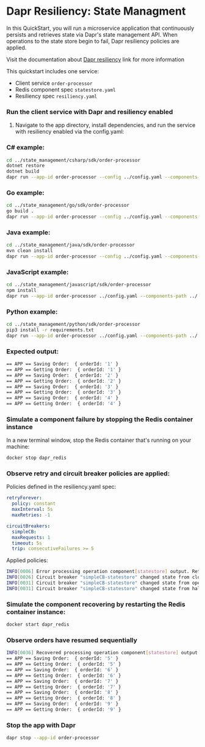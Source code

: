 # Dapr Resiliency: State Managment

In this QuickStart, you will run a microservice application that continuously persists and retrieves state via Dapr's state management API. When operations to the state store begin to fail, Dapr resiliency policies are applied.

Visit the documentation about [Dapr resiliency](https://docs.dapr.io/operations/resiliency/resiliency-overview/) link for more information

This quickstart includes one service:

- Client service `order-processor`
- Redis component spec `statestore.yaml`
- Resiliency spec `resiliency.yaml`

### Run the client service with Dapr and resiliency enabled

1. Navigate to the app directory, install dependencies, and run the service with resiliency enabled via the config.yaml: 

### C# example:

```bash
cd ../state_management/csharp/sdk/order-processor
dotnet restore
dotnet build
dapr run --app-id order-processor --config ../config.yaml --components-path ../../../components/ -- dotnet run
```

### Go example:

```bash
cd ../state_management/go/sdk/order-processor
go build .
dapr run --app-id order-processor --config ../config.yaml --components-path ../../../components -- go run .
```

### Java example:

```bash
cd ../state_management/java/sdk/order-processor
mvn clean install
dapr run --app-id order-processor --config ../config.yaml --components-path ../../../components/ -- java -jar target/OrderProcessingService-0.0.1-SNAPSHOT.jar
```

### JavaScript example:

```bash
cd ../state_management/javascript/sdk/order-processor
npm install
dapr run --app-id order-processor ../config.yaml --components-path ../../../components/ -- npm start
```

### Python example:

```bash
cd ../state_management/python/sdk/order-processor
pip3 install -r requirements.txt 
dapr run --app-id order-processor ../config.yaml --components-path ../../../components/ -- python3 
```

### Expected output: 

```bash
== APP == Saving Order:  { orderId: '1' }
== APP == Getting Order:  { orderId: '1' }
== APP == Saving Order:  { orderId: '2' }
== APP == Getting Order:  { orderId: '2' }
== APP == Saving Order:  { orderId: '3' }
== APP == Getting Order:  { orderId: '3' }
== APP == Saving Order:  { orderId: '4' }
== APP == Getting Order:  { orderId: '4' }
```
<!-- END_STEP -->

### Simulate a component failure by stopping the Redis container instance 

In a new terminal window, stop the Redis container that's running on your machine:

```bash
docker stop dapr_redis
```

### Observe retry and circuit breaker policies are applied:

Policies defined in the resiliency.yaml spec:

```yaml
retryForever:
  policy: constant
  maxInterval: 5s
  maxRetries: -1 

circuitBreakers:
  simpleCB:
  maxRequests: 1
  timeout: 5s 
  trip: consecutiveFailures >= 5
```

Applied policies:

```bash
INFO[0006] Error processing operation component[statestore] output. Retrying... 
INFO[0026] Circuit breaker "simpleCB-statestore" changed state from closed to open
INFO[0031] Circuit breaker "simpleCB-statestore" changed state from open to half-open
INFO[0031] Circuit breaker "simpleCB-statestore" changed state from half-open to open
```

### Simulate the component recovering by restarting the Redis container instance:

```bash
docker start dapr_redis
```

### Observe orders have resumed sequentially

```bash
INFO[0036] Recovered processing operation component[statestore] output.
== APP == Saving Order:  { orderId: '5' }
== APP == Getting Order:  { orderId: '5' }
== APP == Saving Order:  { orderId: '6' }
== APP == Getting Order:  { orderId: '6' }
== APP == Saving Order:  { orderId: '7' }
== APP == Getting Order:  { orderId: '7' }
== APP == Saving Order:  { orderId: '8' }
== APP == Getting Order:  { orderId: '8' }
== APP == Saving Order:  { orderId: '9' }
== APP == Getting Order:  { orderId: '9' }
```

### Stop the app with Dapr

```bash
dapr stop --app-id order-processor
```

